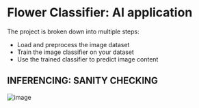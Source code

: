 # Flower Classifier: AI application

The project is broken down into multiple steps:

* Load and preprocess the image dataset
* Train the image classifier on your dataset
* Use the trained classifier to predict image content

## INFERENCING: SANITY CHECKING
![image](https://github.com/cyrilakafia/flower-classifier/assets/79414187/80f77f67-102e-46a0-bec9-c0e60095c413)


